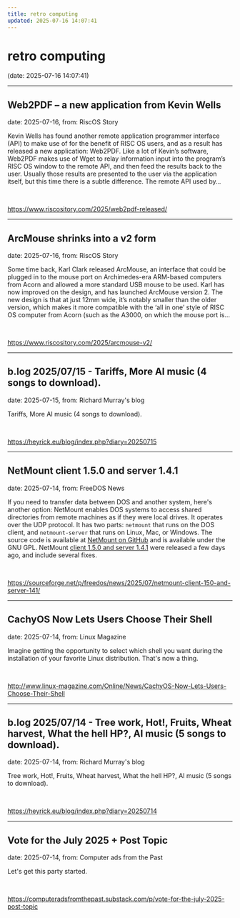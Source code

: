 ```yaml
---
title: retro computing
updated: 2025-07-16 14:07:41
---
```


# retro computing

(date: 2025-07-16 14:07:41)

---

## Web2PDF – a new application from Kevin Wells

date: 2025-07-16, from: RiscOS Story

Kevin Wells has found another remote application programmer interface (API) to make use of for the benefit of RISC OS users, and as a result has released a new application: Web2PDF. Like a lot of Kevin&#8217;s software, Web2PDF makes use of Wget to relay information input into the program&#8217;s RISC OS window to the remote API, and then feed the results back to the user. Usually those results are presented to the user via the application itself, but this time there is a subtle difference. The remote API used by&#8230; 

<br> 

<https://www.riscository.com/2025/web2pdf-released/>

---

## ArcMouse shrinks into a v2 form

date: 2025-07-16, from: RiscOS Story

Some time back, Karl Clark released ArcMouse, an interface that could be plugged in to the mouse port on Archimedes-era ARM-based computers from Acorn and allowed a more standard USB mouse to be used. Karl has now improved on the design, and has launched ArcMouse version 2. The new design is that at just 12mm wide, it&#8217;s notably smaller than the older version, which makes it more compatible with the &#8216;all in one&#8217; style of RISC OS computer from Acorn (such as the A3000, on which the mouse port is&#8230; 

<br> 

<https://www.riscository.com/2025/arcmouse-v2/>

---

## b.log 2025/07/15 - Tariffs, More AI music (4 songs to download).

date: 2025-07-15, from: Richard Murray's blog

Tariffs, More AI music (4 songs to download). 

<br> 

<https://heyrick.eu/blog/index.php?diary=20250715>

---

## NetMount client 1.5.0 and server 1.4.1

date: 2025-07-14, from: FreeDOS News

<div class="markdown_content"><p>If you need to transfer data between DOS and another system, here's another option: NetMount enables DOS systems to access shared directories from remote machines as if they were local drives. It operates over the UDP protocol. It has two parts: <code>netmount</code> that runs on the DOS client, and <code>netmount-server</code> that runs on Linux, Mac, or Windows. The source code is available at <a class="" href="https://github.com/jrohel/NetMount" rel="nofollow">NetMount on GitHub</a> and is available under the GNU GPL. NetMount <a class="" href="https://github.com/jrohel/NetMount/releases/tag/client-v1.5.0%2Cserver-v1.4.1" rel="nofollow">client 1.5.0 and server 1.4.1</a> were released a few days ago, and include several fixes.</p></div> 

<br> 

<https://sourceforge.net/p/freedos/news/2025/07/netmount-client-150-and-server-141/>

---

## CachyOS Now Lets Users Choose Their Shell

date: 2025-07-14, from: Linux Magazine

<p>Imagine getting the opportunity to select which shell you want during the installation of your favorite Linux distribution. That's now a thing.</p> 

<br> 

<http://www.linux-magazine.com/Online/News/CachyOS-Now-Lets-Users-Choose-Their-Shell>

---

## b.log 2025/07/14 - Tree work, Hot!, Fruits, Wheat harvest, What the hell HP?, AI music (5 songs to download).

date: 2025-07-14, from: Richard Murray's blog

Tree work, Hot!, Fruits, Wheat harvest, What the hell HP?, AI music (5 songs to download). 

<br> 

<https://heyrick.eu/blog/index.php?diary=20250714>

---

## Vote for the July 2025 + Post Topic

date: 2025-07-14, from: Computer ads from the Past

Let's get this party started. 

<br> 

<https://computeradsfromthepast.substack.com/p/vote-for-the-july-2025-post-topic>

